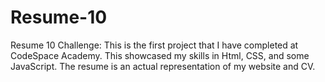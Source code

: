 # Resume-10
Resume 10 Challenge: 
This is the first project that I have completed at CodeSpace Academy.
This showcased my skills in Html, CSS, and some JavaScript.
The resume is an actual representation of my website and CV.
